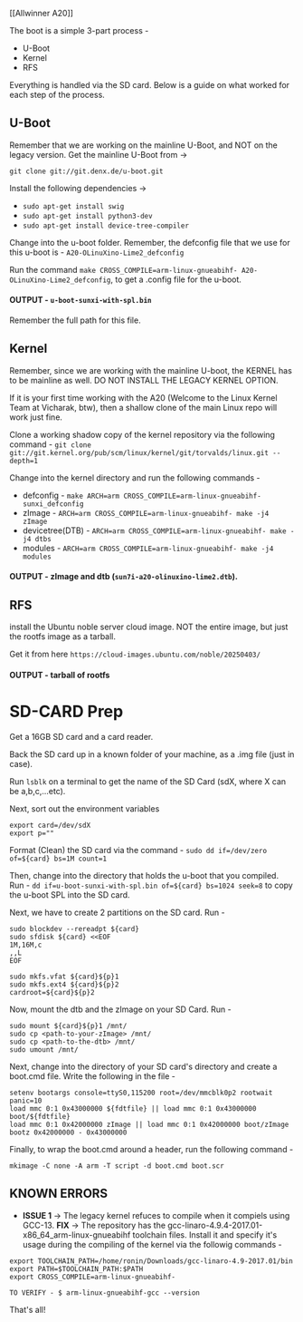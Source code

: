 [[Allwinner A20]]

The boot is a simple 3-part process - 
 - U-Boot
 - Kernel
 - RFS

Everything is handled via the SD card. Below is a guide on what worked for each step of the process.

## U-Boot
Remember that we are working on the mainline U-Boot, and NOT on the legacy version. Get the mainline U-Boot from  ->
```
git clone git://git.denx.de/u-boot.git
```

Install the following dependencies ->
  - ```sudo apt-get install swig```
  - `sudo apt-get install python3-dev`
  - `sudo apt-get install device-tree-compiler`

Change into the u-boot folder. Remember, the defconfig file that we use for this u-boot is - `A20-OLinuXino-Lime2_defconfig`

Run the command `make CROSS_COMPILE=arm-linux-gnueabihf- A20-OLinuXino-Lime2_defconfig`, to get a .config file for the u-boot.

#### OUTPUT - `u-boot-sunxi-with-spl.bin`
Remember the full path for this file.

## Kernel
Remember, since we are working with the mainline U-boot, the KERNEL has to be mainline as well. DO NOT INSTALL THE LEGACY KERNEL OPTION. 

If it is your first time working with the A20 (Welcome to the Linux Kernel Team at Vicharak, btw), then a shallow clone of the main Linux repo will work just fine.

Clone a working shadow copy of the kernel repository via the following command - 
`git clone git://git.kernel.org/pub/scm/linux/kernel/git/torvalds/linux.git --depth=1`

Change into the kernel directory and run the following commands - 
 - defconfig - `make ARCH=arm CROSS_COMPILE=arm-linux-gnueabihf- sunxi_defconfig`
 - zImage - `ARCH=arm CROSS_COMPILE=arm-linux-gnueabihf- make -j4 zImage`
 - devicetree(DTB) - `ARCH=arm CROSS_COMPILE=arm-linux-gnueabihf- make -j4 dtbs`
 - modules - `ARCH=arm CROSS_COMPILE=arm-linux-gnueabihf- make -j4 modules`
#### OUTPUT - zImage and dtb (`sun7i-a20-olinuxino-lime2.dtb`).

## RFS 
install the Ubuntu noble server cloud image. NOT the entire image, but just the rootfs image as a tarball. 

Get it from here `https://cloud-images.ubuntu.com/noble/20250403/`

#### OUTPUT - tarball of rootfs


# SD-CARD Prep
Get a 16GB SD card and a card reader.

Back the SD card up in a known folder of your machine, as a .img file (just in case).

Run `lsblk` on a terminal to get the name of the SD Card (sdX, where X can be a,b,c,...etc).

Next, sort out the environment variables 
```
export card=/dev/sdX
export p=""
```

Format (Clean) the SD card via the command - `sudo dd if=/dev/zero of=${card} bs=1M count=1`

Then, change into the directory that holds the u-boot that you compiled. Run - `dd if=u-boot-sunxi-with-spl.bin of=${card} bs=1024 seek=8` to copy the u-boot SPL into the SD card.

Next, we have to create 2 partitions on the SD card. Run - 
```
sudo blockdev --rereadpt ${card}
sudo sfdisk ${card} <<EOF
1M,16M,c
,,L
EOF
```

```
sudo mkfs.vfat ${card}${p}1
sudo mkfs.ext4 ${card}${p}2
cardroot=${card}${p}2
```

Now, mount the dtb and the zImage on your SD Card. Run - 
```
sudo mount ${card}${p}1 /mnt/
sudo cp <path-to-your-zImage> /mnt/
sudo cp <path-to-the-dtb> /mnt/
sudo umount /mnt/
```

Next, change into the directory of your SD card's directory and create a boot.cmd file. Write the following in the file - 
```
setenv bootargs console=ttyS0,115200 root=/dev/mmcblk0p2 rootwait panic=10
load mmc 0:1 0x43000000 ${fdtfile} || load mmc 0:1 0x43000000 boot/${fdtfile}
load mmc 0:1 0x42000000 zImage || load mmc 0:1 0x42000000 boot/zImage
bootz 0x42000000 - 0x43000000
```

Finally, to wrap the boot.cmd around a header, run the following command - 
```
mkimage -C none -A arm -T script -d boot.cmd boot.scr
```

## KNOWN ERRORS
 - **ISSUE 1** -> The legacy kernel refuces to compile when it compiels using GCC-13. 
 **FIX** -> The repository has the gcc-linaro-4.9.4-2017.01-x86_64_arm-linux-gnueabihf toolchain files. Install it and specify it's usage during the compiling of the kernel via the followig commands - 
 ```
 export TOOLCHAIN_PATH=/home/ronin/Downloads/gcc-linaro-4.9-2017.01/bin
export PATH=$TOOLCHAIN_PATH:$PATH
export CROSS_COMPILE=arm-linux-gnueabihf-

TO VERIFY - $ arm-linux-gnueabihf-gcc --version
 ```
That's all!

